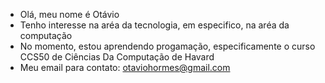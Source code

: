 - Olá, meu nome é Otávio
- Tenho interesse na aréa da tecnologia, em especifico, na aréa da computação
- No momento, estou aprendendo progamação, especificamente o curso CCS50 de Ciências Da Computação de Havard
- Meu email para contato: otaviohormes@gmail.com


<!---
okigama/okigama is a ✨ special ✨ repository because its `README.md` (this file) appears on your GitHub profile.
You can click the Preview link to take a look at your changes.
--->
